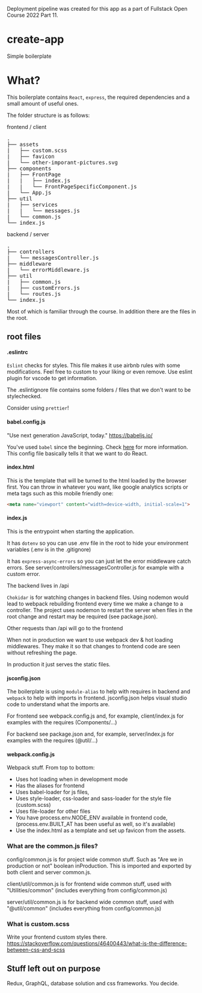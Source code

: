 Deployment pipeline was created for this app as a part of Fullstack Open Course 2022 Part 11.


# create-app
Simple boilerplate

# What?

This boilerplate contains `React`, `express`, the required dependencies and a small amount of useful ones.

The folder structure is as follows:

frontend / client

<pre>
.
├── assets
|   ├── custom.scss
|   ├── favicon
|   └── other-imporant-pictures.svg
├── components
|   ├── FrontPage
|   |   ├── index.js
|   |   └── FrontPageSpecificComponent.js
|   └── App.js
├── util
|   ├── services
|   |   └── messages.js
|   └── common.js
└── index.js
</pre>

backend / server

<pre>
.
├── controllers
|   └── messagesController.js
├── middleware
|   └── errorMiddleware.js
├── util
|   ├── common.js
|   ├── customErrors.js
|   └── routes.js
└── index.js
</pre>

Most of which is familiar through the course. In addition there are the files in the root.

## root files ##

#### .eslintrc ####

`Eslint` checks for styles. This file makes it use airbnb rules with some modifications. Feel free to custom to your liking or even remove. Use eslint plugin for vscode to get information.

The .eslintignore file contains some folders / files that we don't want to be stylechecked.

Consider using `prettier`!

#### babel.config.js ####

"Use next generation JavaScript, today." https://babeljs.io/

You've used `babel` since the beginning. Check [here](https://reactjs.org/docs/react-without-jsx.html) for more information. This config file basically tells it that we want to do React.

#### index.html ####

This is the template that will be turned to the html loaded by the browser first. You can throw in whatever you want, like google analytics scripts or meta tags such as this mobile friendly one:
```html
<meta name="viewport" content="width=device-width, initial-scale=1">
```

#### index.js ####

This is the entrypoint when starting the application.

It has `dotenv` so you can use .env file in the root to hide your environment variables (.env is in the .gitignore)

It has `express-async-errors` so you can just let the error middleware catch errors. See server/controllers/messagesController.js for example with a custom error.

The backend lives in /api

`Chokidar` is for watching changes in backend files. Using nodemon would lead to webpack rebuilding frontend every time we make a change to a controller. The project uses nodemon to restart the server when files in the root change and restart may be required (see package.json).

Other requests than /api will go to the frontend

When not in production we want to use webpack dev & hot loading middlewares. They make it so that changes to frontend code are seen without refreshing the page.

In production it just serves the static files.

#### jsconfig.json ####

The boilerplate is using `module-alias` to help with requires in backend and `webpack` to help with imports in frontend. jsconfig.json helps visual studio code to understand what the imports are.

For frontend see webpack.config.js and, for example, client/index.js for examples with the requires (Components/...)

For backend see package.json and, for example, server/index.js for examples with the requires (@util/...)

#### webpack.config.js ####

Webpack stuff. 
From top to bottom:
  - Uses hot loading when in development mode
  - Has the aliases for frontend
  - Uses babel-loader for js files,
  - Uses style-loader, css-loader and sass-loader for the style file (custom.scss)
  - Uses file-loader for other files
  - You have process.env.NODE_ENV available in frontend code, (process.env.BUILT_AT has been useful as well, so it's available)
  - Use the index.html as a template and set up favicon from the assets.

### What are the common.js files? ###

config/common.js is for project wide common stuff. Such as "Are we in production or not" boolean inProduction. This is imported and exported by both client and server common.js.

client/util/common.js is for frontend wide common stuff, used with "Utilities/common" (includes everything from config/common.js)

server/util/common.js is for backend wide common stuff, used with "@util/common" (includes everything from config/common.js)

### What is custom.scss ###

Write your frontend custom styles there. https://stackoverflow.com/questions/46400443/what-is-the-difference-between-css-and-scss

## Stuff left out on purpose ##

Redux, GraphQL, database solution and css frameworks. You decide.
